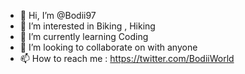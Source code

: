 - 👋 Hi, I’m @Bodii97
- 👀 I’m interested in Biking , Hiking 
- 🌱 I’m currently learning Coding
- 💞️ I’m looking to collaborate on with anyone
- 📫 How to reach me : https://twitter.com/BodiiWorld


<!---
Bodii97/Bodii97 is a ✨ special ✨ repository because its `README.md` (this file) appears on your GitHub profile.
You can click the Preview link to take a look at your changes.
--->
